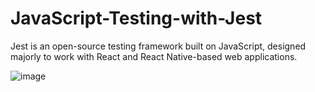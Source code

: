 # JavaScript-Testing-with-Jest

Jest is an open-source testing framework built on JavaScript, designed majorly to work with React and React Native-based web applications.

![image](https://github.com/saidali-ibn-zafar/JavaScript-Testing-with-Jest/assets/120341849/2d96e460-b4a0-44c0-a237-d8725c6faf0d)
